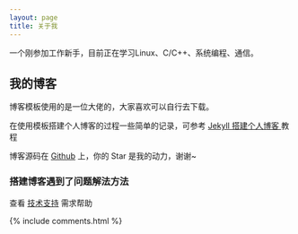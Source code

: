 ```yaml
---
layout: page
title: 关于我
---
```


一个刚参加工作新手，目前正在学习Linux、C/C++、系统编程、通信。

<h2> 我的博客 </h2>  

博客模板使用的是一位大佬的，大家喜欢可以自行去下载。

在使用模板搭建个人博客的过程一些简单的记录，可参考
<a href="/2021/06/jekyll/"> Jekyll 搭建个人博客 </a>
教程

博客源码在 <a target="_blank" href='https://github.com/jinbao1chen/jinbao1chen.github.io/'>Github</a> 上，你的 Star 是我的动力，谢谢~


<h3> 搭建博客遇到了问题解法方法 </h3>  

查看 [技术支持](https://jinbao1chen.github.io/support/) 需求帮助

{% include comments.html %}
